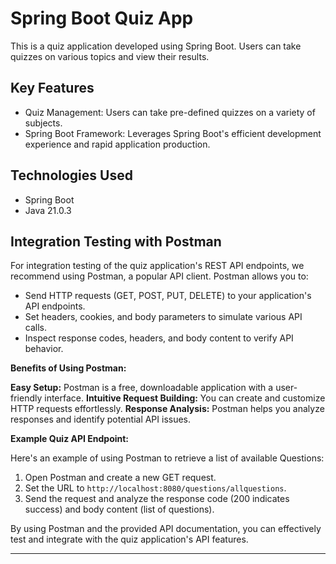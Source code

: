 # Spring Boot Quiz App

This is a quiz application developed using Spring Boot. Users can take quizzes on various topics and view their results.

## Key Features

* Quiz Management: Users can take pre-defined quizzes on a variety of subjects.
* Spring Boot Framework: Leverages Spring Boot's efficient development experience and rapid application production.

## Technologies Used

* Spring Boot
* Java 21.0.3

## Integration Testing with Postman

For integration testing of the quiz application's REST API endpoints, we recommend using Postman, a popular API client. Postman allows you to:

* Send HTTP requests (GET, POST, PUT, DELETE) to your application's API endpoints.
* Set headers, cookies, and body parameters to simulate various API calls.
* Inspect response codes, headers, and body content to verify API behavior.

**Benefits of Using Postman:**

   **Easy Setup:** Postman is a free, downloadable application with a user-friendly interface.
   **Intuitive Request Building:** You can create and customize HTTP requests effortlessly.
   **Response Analysis:** Postman helps you analyze responses and identify potential API issues.

**Example Quiz API Endpoint:**

Here's an example of using Postman to retrieve a list of available Questions:

1. Open Postman and create a new GET request.
2. Set the URL to `http://localhost:8080/questions/allquestions`.
3. Send the request and analyze the response code (200 indicates success) and body content (list of questions).

By using Postman and the provided API documentation, you can effectively test and integrate with the quiz application's API features.

---
